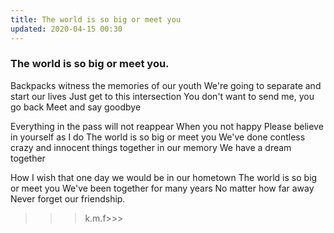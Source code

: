 ```yaml
---
title: The world is so big or meet you
updated: 2020-04-15 00:30
---
```


### The world is so big or meet you.

Backpacks witness the memories of our youth
We're going to separate and start our lives
Just get to this intersection
You don't want to send me, you go back
Meet and say goodbye

Everything in the pass will not reappear
When you not happy 
Please believe in yourself as I do 
The world is so big or meet you 
We've done contless crazy and innocent things together in our memory 
We have a dream together

How I wish that one day we would be in our hometown
The world is so big or meet you 
We've been together for many years
No matter how far away
Never forget our friendship.

>>>k.m.f>>>
